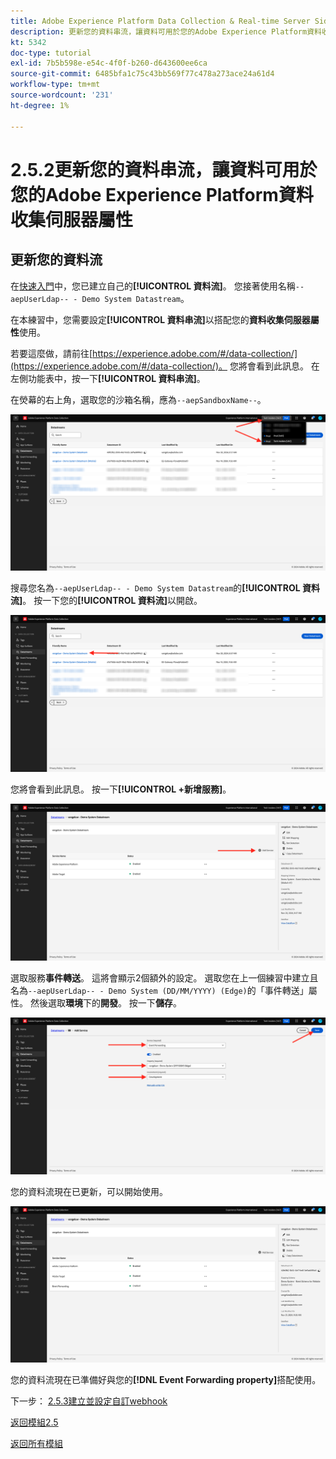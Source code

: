 ```yaml
---
title: Adobe Experience Platform Data Collection & Real-time Server Side Forwarding — 更新您的資料串流，使資料可用於您的Adobe Experience Platform Data Collection Server屬性
description: 更新您的資料串流，讓資料可用於您的Adobe Experience Platform資料收集伺服器屬性
kt: 5342
doc-type: tutorial
exl-id: 7b5b598e-e54c-4f0f-b260-d643600ee6ca
source-git-commit: 6485bfa1c75c43bb569f77c478a273ace24a61d4
workflow-type: tm+mt
source-wordcount: '231'
ht-degree: 1%

---
```


# 2.5.2更新您的資料串流，讓資料可用於您的Adobe Experience Platform資料收集伺服器屬性

## 更新您的資料流

在[快速入門](./../../gettingstarted/gettingstarted/ex2.md)中，您已建立自己的&#x200B;**[!UICONTROL 資料流]**。 您接著使用名稱`--aepUserLdap-- - Demo System Datastream`。

在本練習中，您需要設定&#x200B;**[!UICONTROL 資料串流]**&#x200B;以搭配您的&#x200B;**資料收集伺服器屬性**&#x200B;使用。

若要這麼做，請前往[https://experience.adobe.com/#/data-collection/](https://experience.adobe.com/#/data-collection/)。 您將會看到此訊息。 在左側功能表中，按一下&#x200B;**[!UICONTROL 資料串流]**。

在熒幕的右上角，選取您的沙箱名稱，應為`--aepSandboxName--`。

![按一下左側導覽中的Edge設定圖示](./images/edgeconfig1b.png)

搜尋您名為`--aepUserLdap-- - Demo System Datastream`的&#x200B;**[!UICONTROL 資料流]**。 按一下您的&#x200B;**[!UICONTROL 資料流]**&#x200B;以開啟。

![WebSDK](./images/websdk0.png)

您將會看到此訊息。 按一下&#x200B;**[!UICONTROL +新增服務]**。

![WebSDK](./images/websdk3.png)

選取服務&#x200B;**事件轉送**。 這將會顯示2個額外的設定。 選取您在上一個練習中建立且名為`--aepUserLdap-- - Demo System (DD/MM/YYYY) (Edge)`的「事件轉送」屬性。 然後選取&#x200B;**環境**&#x200B;下的&#x200B;**開發**。 按一下&#x200B;**儲存**。

![WebSDK](./images/websdk4.png)

您的資料流現在已更新，可以開始使用。

![WebSDK](./images/websdk8a.png)

您的資料流現在已準備好與您的&#x200B;**[!DNL Event Forwarding property]**&#x200B;搭配使用。

下一步： [2.5.3建立並設定自訂webhook](./ex3.md)

[返回模組2.5](./aep-data-collection-ssf.md)

[返回所有模組](./../../../overview.md)
